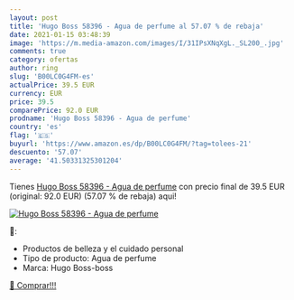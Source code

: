 ```yaml
---
layout: post
title: 'Hugo Boss 58396 - Agua de perfume al 57.07 % de rebaja'
date: 2021-01-15 03:48:39
image: 'https://m.media-amazon.com/images/I/31IPsXNqXgL._SL200_.jpg'
comments: true
category: ofertas
author: ring
slug: 'B00LC0G4FM-es'
actualPrice: 39.5 EUR
currency: EUR
price: 39.5
comparePrice: 92.0 EUR
prodname: 'Hugo Boss 58396 - Agua de perfume'
country: 'es'
flag: '🇪🇸'
buyurl: 'https://www.amazon.es/dp/B00LC0G4FM/?tag=tolees-21'
descuento: '57.07'
average: '41.50331325301204'
---
```


Tienes [Hugo Boss 58396 - Agua de perfume](https://www.amazon.es/dp/B00LC0G4FM/?tag=tolees-21) con precio final de  39.5 EUR (original: 92.0 EUR) (57.07 %  de rebaja) aqui!

[![Hugo Boss 58396 - Agua de perfume](https://m.media-amazon.com/images/I/31IPsXNqXgL._SL200_.jpg)](https://www.amazon.es/dp/B00LC0G4FM/?tag=tolees-21)

🔎:

- Productos de belleza y el cuidado personal
- Tipo de producto: Agua de perfume
- Marca: Hugo Boss-boss

[🛒 Comprar!!!](https://www.amazon.es/dp/B00LC0G4FM/?tag=tolees-21)
